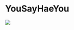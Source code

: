 # YouSayHaeYou
<img src="https://capsule-render.vercel.app/api?type=waving&color=auto&height=200&section=header&text=내용입력&fontSize=90" />
